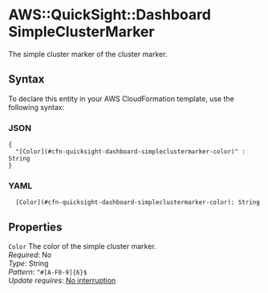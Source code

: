 # AWS::QuickSight::Dashboard SimpleClusterMarker<a name="aws-properties-quicksight-dashboard-simpleclustermarker"></a>

The simple cluster marker of the cluster marker\.

## Syntax<a name="aws-properties-quicksight-dashboard-simpleclustermarker-syntax"></a>

To declare this entity in your AWS CloudFormation template, use the following syntax:

### JSON<a name="aws-properties-quicksight-dashboard-simpleclustermarker-syntax.json"></a>

```
{
  "[Color](#cfn-quicksight-dashboard-simpleclustermarker-color)" : String
}
```

### YAML<a name="aws-properties-quicksight-dashboard-simpleclustermarker-syntax.yaml"></a>

```
  [Color](#cfn-quicksight-dashboard-simpleclustermarker-color): String
```

## Properties<a name="aws-properties-quicksight-dashboard-simpleclustermarker-properties"></a>

`Color`  <a name="cfn-quicksight-dashboard-simpleclustermarker-color"></a>
The color of the simple cluster marker\.  
*Required*: No  
*Type*: String  
*Pattern*: `^#[A-F0-9]{6}$`  
*Update requires*: [No interruption](https://docs.aws.amazon.com/AWSCloudFormation/latest/UserGuide/using-cfn-updating-stacks-update-behaviors.html#update-no-interrupt)